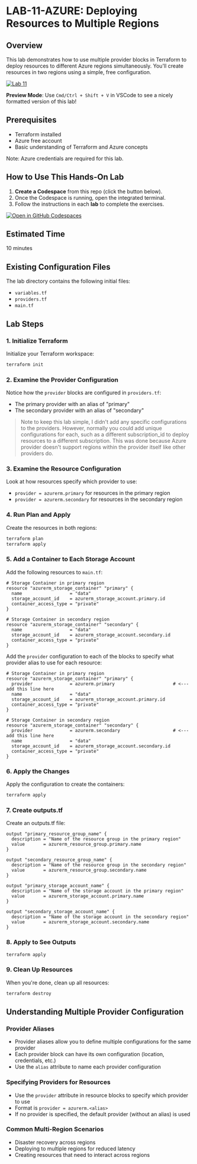 # LAB-11-AZURE: Deploying Resources to Multiple Regions

## Overview
This lab demonstrates how to use multiple provider blocks in Terraform to deploy resources to different Azure regions simultaneously. You'll create resources in two regions using a simple, free configuration.

[![Lab 11](https://github.com/btkrausen/terraform-testing/actions/workflows/azure_lab_validation.yml/badge.svg?branch=main)](https://github.com/btkrausen/terraform-testing/actions/workflows/azure_lab_validation.yml)

**Preview Mode**: Use `Cmd/Ctrl + Shift + V` in VSCode to see a nicely formatted version of this lab!

## Prerequisites
- Terraform installed
- Azure free account
- Basic understanding of Terraform and Azure concepts

Note: Azure credentials are required for this lab.

## How to Use This Hands-On Lab

1. **Create a Codespace** from this repo (click the button below).  
2. Once the Codespace is running, open the integrated terminal.
3. Follow the instructions in each **lab** to complete the exercises.

[![Open in GitHub Codespaces](https://github.com/codespaces/badge.svg)](https://codespaces.new/btkrausen/terraform-codespaces)

## Estimated Time
10 minutes

## Existing Configuration Files

The lab directory contains the following initial files:

 - `variables.tf`
 - `providers.tf`
 - `main.tf`

## Lab Steps

### 1. Initialize Terraform

Initialize your Terraform workspace:
```bash
terraform init
```

### 2. Examine the Provider Configuration

Notice how the `provider` blocks are configured in `providers.tf`:
- The primary provider with an alias of "primary"
- The secondary provider with an alias of "secondary"

> Note to keep this lab simple, I didn't add any specific configurations to the providers. However, normally you could add unique configurations for each, such as a different subscription_id to deploy resources to a different subscription. This was done because Azure provider doesn't support regions within the provider itself like other providers do.

### 3. Examine the Resource Configuration

Look at how resources specify which provider to use:
- `provider = azurerm.primary` for resources in the primary region
- `provider = azurerm.secondary` for resources in the secondary region

### 4. Run Plan and Apply

Create the resources in both regions:
```bash
terraform plan
terraform apply
```

### 5. Add a Container to Each Storage Account

Add the following resources to `main.tf`:

```hcl
# Storage Container in primary region
resource "azurerm_storage_container" "primary" {
  name                  = "data"
  storage_account_id    = azurerm_storage_account.primary.id
  container_access_type = "private"
}

# Storage Container in secondary region
resource "azurerm_storage_container" "secondary" {
  name                  = "data"
  storage_account_id    = azurerm_storage_account.secondary.id
  container_access_type = "private"
}
```

Add the `provider` configuration to each of the blocks to specify what provider alias to use for each resource:

```hcl
# Storage Container in primary region
resource "azurerm_storage_container" "primary" {
  provider              = azurerm.primary                      # <--- add this line here
  name                  = "data"
  storage_account_id    = azurerm_storage_account.primary.id
  container_access_type = "private"
}

# Storage Container in secondary region
resource "azurerm_storage_container" "secondary" {
  provider              = azurerm.secondary                    # <--- add this line here
  name                  = "data"
  storage_account_id    = azurerm_storage_account.secondary.id
  container_access_type = "private"
}
```

### 6. Apply the Changes

Apply the configuration to create the containers:
```bash
terraform apply
```

### 7. Create outputs.tf

Create an outputs.tf file:

```hcl
output "primary_resource_group_name" {
  description = "Name of the resource group in the primary region"
  value       = azurerm_resource_group.primary.name
}

output "secondary_resource_group_name" {
  description = "Name of the resource group in the secondary region"
  value       = azurerm_resource_group.secondary.name
}

output "primary_storage_account_name" {
  description = "Name of the storage account in the primary region"
  value       = azurerm_storage_account.primary.name
}

output "secondary_storage_account_name" {
  description = "Name of the storage account in the secondary region"
  value       = azurerm_storage_account.secondary.name
}
```

### 8. Apply to See Outputs
```bash
terraform apply
```

### 9. Clean Up Resources

When you're done, clean up all resources:
```bash
terraform destroy
```

## Understanding Multiple Provider Configuration

### Provider Aliases
- Provider aliases allow you to define multiple configurations for the same provider
- Each provider block can have its own configuration (location, credentials, etc.)
- Use the `alias` attribute to name each provider configuration

### Specifying Providers for Resources
- Use the `provider` attribute in resource blocks to specify which provider to use
- Format is `provider = azurerm.<alias>`
- If no provider is specified, the default provider (without an alias) is used

### Common Multi-Region Scenarios
- Disaster recovery across regions
- Deploying to multiple regions for reduced latency
- Creating resources that need to interact across regions